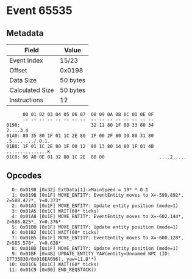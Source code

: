 # Event 65535

## Metadata

| Field           | Value    |
|-----------------|----------|
| Event Index     | 15/23    |
| Offset          | 0x0198   |
| Data Size       | 50 bytes |
| Calculated Size | 50 bytes |
| Instructions    | 12       |

```
      00 01 02 03 04 05 06 07  08 09 0A 0B 0C 0D 0E 0F
      -- -- -- -- -- -- -- --  -- -- -- -- -- -- -- --
0190:                          32 11 80 1F 00 33 80 34          2....3.4
01A0: 80 35 80 1F 01 1C 2E 80  1F 00 2F 80 30 80 31 80  .5......../.0.1.
01B0: 1F 01 1C 2E 80 1F 00 12  80 13 80 14 80 1F 01 4B  ...............K
01C0: 96 A0 0E 01 32 80 1C 2E  80 00                    ....2.....      
```

## Opcodes

```
  0: 0x0198 [0x32] ExtData[1]->MainSpeed = 19* * 0.1
  1: 0x019B [0x1F] MOVE_ENTITY: EventEntity moves to X=-599.892*, Z=588.477*, Y=0.373*
  2: 0x01A3 [0x1F] MOVE_ENTITY: Update entity position (mode=1)
  3: 0x01A5 [0x1C] WAIT(60* ticks)
  4: 0x01A8 [0x1F] MOVE_ENTITY: EventEntity moves to X=-602.144*, Z=586.825*, Y=0.376*
  5: 0x01B0 [0x1F] MOVE_ENTITY: Update entity position (mode=1)
  6: 0x01B2 [0x1C] WAIT(60* ticks)
  7: 0x01B5 [0x1F] MOVE_ENTITY: EventEntity moves to X=-600.128*, Z=585.578*, Y=0.628*
  8: 0x01BD [0x1F] MOVE_ENTITY: Update entity position (mode=1)
  9: 0x01BF [0x4B] UPDATE_ENTITY_YAW(entity=Unnamed NPC (ID: 17735830/0x010EA096), yaw=11.8°*)
 10: 0x01C6 [0x1C] WAIT(60* ticks)
 11: 0x01C9 [0x00] END_REQSTACK()
```
